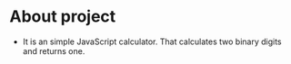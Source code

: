 # About project

- It is an simple JavaScript calculator. That calculates two binary digits and returns one.
